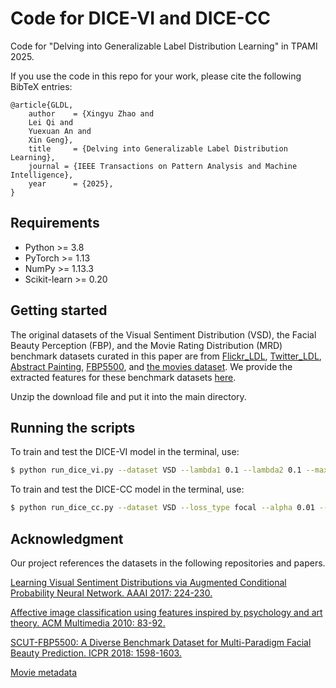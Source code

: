 # Code for DICE-VI and DICE-CC

Code for "Delving into Generalizable Label Distribution Learning" in TPAMI 2025.

If you use the code in this repo for your work, please cite the following BibTeX entries:

```
@article{GLDL,
	author    = {Xingyu Zhao and
	Lei Qi and
	Yuexuan An and
	Xin Geng},
	title     = {Delving into Generalizable Label Distribution Learning},
	journal = {IEEE Transactions on Pattern Analysis and Machine Intelligence},
	year      = {2025},
}
```

## Requirements

- Python >= 3.8
- PyTorch >= 1.13
- NumPy >= 1.13.3
- Scikit-learn >= 0.20

## Getting started

The original datasets of the Visual Sentiment Distribution (VSD), the Facial Beauty Perception (FBP), and the Movie Rating Distribution (MRD) benchmark datasets curated in this paper are from [Flickr\_LDL](https://ojs.aaai.org/index.php/AAAI/article/view/10485), [Twitter\_LDL](https://ojs.aaai.org/index.php/AAAI/article/view/10485), [Abstract Painting](https://dl.acm.org/doi/10.1145/1873951.1873965), [FBP5500](https://ieeexplore.ieee.org/document/8546038/), and [the movies dataset](https://ieeexplore.ieee.org/document/8546038/).  We provide the extracted features for these benchmark datasets [here](https://drive.google.com/file/d/1LDuJiv3K1KVGYyLUeSDGT2t3eh9QKZ0G/view?usp=drive_link). 

Unzip the download file and put it into the main directory.

## Running the scripts

To train and test the DICE-VI model in the terminal, use:

```bash
$ python run_dice_vi.py --dataset VSD --lambda1 0.1 --lambda2 0.1 --max_epoch 50 --batch_size 32 --lr 0.001 --device cuda:0 --seed 0
```


To train and test the DICE-CC model in the terminal, use:

```bash
$ python run_dice_cc.py --dataset VSD --loss_type focal --alpha 0.01 --max_epoch 50 --batch_size 32 --lr 0.001 --device cuda:0 --seed 0
```

## Acknowledgment

Our project references the datasets in the following repositories and papers.

[Learning Visual Sentiment Distributions via Augmented Conditional Probability Neural Network. AAAI 2017: 224-230.](https://ojs.aaai.org/index.php/AAAI/article/view/10485)

[Affective image classification using features inspired by psychology and art theory. ACM Multimedia 2010: 83-92.](https://dl.acm.org/doi/10.1145/1873951.1873965)

[SCUT-FBP5500: A Diverse Benchmark Dataset for Multi-Paradigm Facial Beauty Prediction. ICPR 2018: 1598-1603.](https://ieeexplore.ieee.org/document/8546038/)

[Movie metadata](https://www.kaggle.com/datasets/karrrimba/movie-metadatacsv/data)




